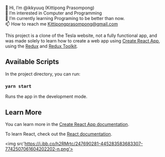 👋 Hi, I’m @ikkyuuq (Kittipong Prasompong)<br/>
👀 I’m interested in Computer and Programming<br/>
🌱 I’m currently learning Programing to be better than now.<br/>
📫 How to reach me Kittipongprasompong@gmail.com<br/>

This project is a clone of the Tesla website, not a fully functional app, and was made solely to learn how to create a web app using [Create React App](https://github.com/facebook/create-react-app), using the [Redux](https://redux.js.org/) and [Redux Toolkit](https://redux-toolkit.js.org/).

## Available Scripts

In the project directory, you can run:

### `yarn start`

Runs the app in the development mode.<br />

## Learn More

You can learn more in the [Create React App documentation](https://facebook.github.io/create-react-app/docs/getting-started).

To learn React, check out the [React documentation](https://reactjs.org/).

<img src'https://i.ibb.co/h2RMrtc/247690281-445283583683307-7742507061604202202-n.png'>
